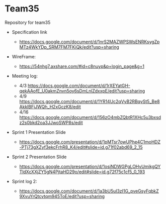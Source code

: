 # Team35
Repository for team35
- Specification link
  - https://docs.google.com/document/d/1nrS2MAZWPSWsENRKsygZpMTz4WkYDp_SRM7FM7FKiQk/edit?usp=sharing
- WireFrame: 
  - https://54nhg7.axshare.com/#id=c8nuyp&p=login_page&g=1
- Meeting log:
  - 4/3 https://docs.google.com/document/d/1rXEYatGH-qekAAofE_U0akmZnvn5oy6sDmLnlZdxxpE/edit?usp=sharing
  - 4/9 https://docs.google.com/document/d/1YR14Uc2qVyB2RBqvSt5_Be8AkklBFjJWQh_H2xGczK8/edit
  - 4/16 https://docs.google.com/document/d/156zO4mbZQbtR1XHc5u3bxsdz2s0bkd2oa3JJwoSWP8s/edit
  
- Sprint 1 Presentation Slide
  - https://docs.google.com/presentation/d/1pMTsr7owUPhe4C1moHDZ-PTj73gXZyf3ekcFrhR8_K4/edit#slide=id.g71f02abd69_2_15
  
- Sprint 2 Presentation Slide
  - https://docs.google.com/presentation/d/1osiNDWGPgLOHyUmikgQYTldXcXXjZY5gN4PjtaHD29o/edit#slide=id.g72f75c1cf5_0_193
- Sprint log 2:
  - https://docs.google.com/document/d/1a3bU5uI3zI1G_pveGsyFqbkZ9XvuYrQtcvtqm945ToE/edit?usp=sharing

